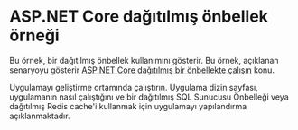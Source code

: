 # <a name="aspnet-core-distributed-cache-sample"></a>ASP.NET Core dağıtılmış önbellek örneği

Bu örnek, bir dağıtılmış önbellek kullanımını gösterir. Bu örnek, açıklanan senaryoyu gösterir [ASP.NET Core dağıtılmış bir önbellekte çalışın](https://docs.microsoft.com/aspnet/core/performance/caching/distributed) konu.

Uygulamayı geliştirme ortamında çalıştırın. Uygulama dizin sayfası, uygulamanın nasıl çalıştığını ve bir dağıtılmış SQL Sunucusu Önbelleği veya dağıtılmış Redis cache'i kullanmak için uygulamayı yapılandırma açıklanmaktadır.
